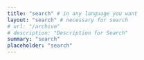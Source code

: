 ```yaml
---
title: "search" # in any language you want
layout: "search" # necessary for search
# url: "/archive"
# description: "Description for Search"
summary: "search"
placeholder: "search"
---
```

